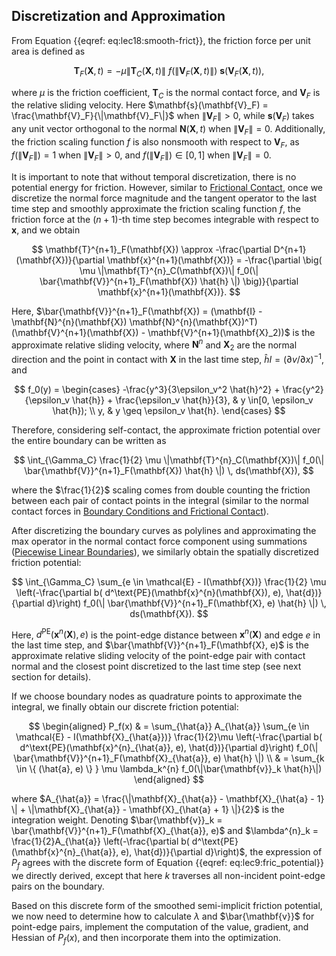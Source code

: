 ## Discretization and Approximation

From Equation {{eqref: eq:lec18:smooth-frict}}, the friction force per unit area is defined as

$$
\mathbf{T}_F(\mathbf{X}, t) = - \mu \|\mathbf{T}_C(\mathbf{X}, t)\| \ f(\|\mathbf{V}_F(\mathbf{X}, t)\|) \ \mathbf{s}(\mathbf{V}_F(\mathbf{X}, t)),
$$

where $\mu$ is the friction coefficient, $\mathbf{T}_C$ is the normal contact force, and $\mathbf{V}_F$ is the relative sliding velocity. Here $\mathbf{s}(\mathbf{V}_F) = \frac{\mathbf{V}_F}{\|\mathbf{V}_F\|}$ when $\|\mathbf{V}_F\| > 0$, while $\mathbf{s}(\mathbf{V}_F)$ takes any unit vector orthogonal to the normal $\mathbf{N}(\mathbf{X}, t)$ when $\|\mathbf{V}_F\| = 0$. Additionally, the friction scaling function $f$ is also nonsmooth with respect to $\mathbf{V}_F$, as $f(\|\mathbf{V}_F\|) = 1$ when $\|\mathbf{V}_F\| > 0$, and $f(\|\mathbf{V}_F\|) \in [0, 1]$ when $\|\mathbf{V}_F\| = 0$.

It is important to note that without temporal discretization, there is no potential energy for friction. However, similar to [Frictional Contact](./lec9-friction.md), once we discretize the normal force magnitude and the tangent operator to the last time step and smoothly approximate the friction scaling function $f$, the friction force at the $(n+1)$-th time step becomes integrable with respect to $\mathbf{x}$, and we obtain

$$
\mathbf{T}^{n+1}_F(\mathbf{X}) \approx -\frac{\partial D^{n+1}(\mathbf{X})}{\partial \mathbf{x}^{n+1}(\mathbf{X})} = -\frac{\partial \big( \mu \|\mathbf{T}^{n}_C(\mathbf{X})\| f_0(\| \bar{\mathbf{V}}^{n+1}_F(\mathbf{X}) \hat{h} \|)  \big)}{\partial \mathbf{x}^{n+1}(\mathbf{X})}.
$$

Here, $\bar{\mathbf{V}}^{n+1}_F(\mathbf{X}) = (\mathbf{I} - \mathbf{N}^{n}(\mathbf{X}) \mathbf{N}^{n}(\mathbf{X})^T) (\mathbf{V}^{n+1}(\mathbf{X}) - \mathbf{V}^{n+1}(\mathbf{X}_2))$ is the approximate relative sliding velocity, where $\mathbf{N}^{n}$ and $\mathbf{X}_2$ are the normal direction and the point in contact with $\mathbf{X}$ in the last time step, $\hat{h}I = (\partial v/\partial x)^{-1}$, and 

$$
f_0(y) =
\begin{cases}
    -\frac{y^3}{3\epsilon_v^2 \hat{h}^2} + \frac{y^2}{\epsilon_v \hat{h}} + \frac{\epsilon_v  \hat{h}}{3}, & y \in[0, \epsilon_v \hat{h}); \\
    y, & y \geq  \epsilon_v \hat{h}.
\end{cases}
$$

Therefore, considering self-contact, the approximate friction potential over the entire boundary can be written as

$$
\int_{\Gamma_C} \frac{1}{2}  \mu \|\mathbf{T}^{n}_C(\mathbf{X})\| f_0(\| \bar{\mathbf{V}}^{n+1}_F(\mathbf{X}) \hat{h} \|) \, ds(\mathbf{X}),
$$

where the $\frac{1}{2}$ scaling comes from double counting the friction between each pair of contact points in the integral (similar to the normal contact forces in [Boundary Conditions and Frictional Contact](./lec18-BC_and_fric.md)).

After discretizing the boundary curves as polylines and approximating the max operator in the normal contact force component using summations ([Piecewise Linear Boundaries](./lec20-pw_linear_boundary.md)), we similarly obtain the spatially discretized friction potential:

$$
\int_{\Gamma_C} \sum_{e \in \mathcal{E} - I(\mathbf{X})} \frac{1}{2} \mu \left(-\frac{\partial b( d^\text{PE}(\mathbf{x}^{n}(\mathbf{X}), e), \hat{d})}{\partial d}\right) f_0(\| \bar{\mathbf{V}}^{n+1}_F(\mathbf{X}, e) \hat{h} \|) \, ds(\mathbf{X}).
$$

Here, $d^\text{PE}(\mathbf{x}^{n}(\mathbf{X}), e)$ is the point-edge distance between $\mathbf{x}^{n}(\mathbf{X})$ and edge $e$ in the last time step, and $\bar{\mathbf{V}}^{n+1}_F(\mathbf{X}, e)$ is the approximate relative sliding velocity of the point-edge pair with contact normal and the closest point discretized to the last time step (see next section for details).

If we choose boundary nodes as quadrature points to approximate the integral, we finally obtain our discrete friction potential:

$$
\begin{aligned}
    P_f(x) 
    & = \sum_{\hat{a}} A_{\hat{a}} \sum_{e \in \mathcal{E} - I(\mathbf{X}_{\hat{a}})} \frac{1}{2}\mu \left(-\frac{\partial b( d^\text{PE}(\mathbf{x}^{n}_{\hat{a}}, e), \hat{d})}{\partial d}\right) f_0(\| \bar{\mathbf{V}}^{n+1}_F(\mathbf{X}_{\hat{a}}, e) \hat{h} \|) \\
    & = \sum_{k \in \{ (\hat{a}, e) \} } \mu \lambda_k^{n} f_0(\|\bar{\mathbf{v}}_k \hat{h}\|)
\end{aligned}
$$

where $A_{\hat{a}} = \frac{\|\mathbf{X}_{\hat{a}} - \mathbf{X}_{\hat{a} - 1} \| + \|\mathbf{X}_{\hat{a}} - \mathbf{X}_{\hat{a} + 1} \|}{2}$ is the integration weight. Denoting $\bar{\mathbf{v}}_k = \bar{\mathbf{V}}^{n+1}_F(\mathbf{X}_{\hat{a}}, e)$ and $\lambda^{n}_k = \frac{1}{2}A_{\hat{a}} \left(-\frac{\partial b( d^\text{PE}(\mathbf{x}^{n}_{\hat{a}}, e), \hat{d})}{\partial d}\right)$, the expression of $P_f$ agrees with the discrete form of Equation {{eqref: eq:lec9:fric_potential}} we directly derived, except that here $k$ traverses all non-incident point-edge pairs on the boundary.

Based on this discrete form of the smoothed semi-implicit friction potential, we now need to determine how to calculate $\lambda$ and $\bar{\mathbf{v}}$ for point-edge pairs, implement the computation of the value, gradient, and Hessian of $P_f(x)$, and then incorporate them into the optimization.
